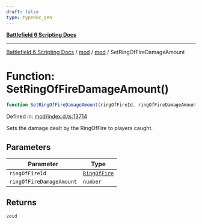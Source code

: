 ```yaml
---
draft: false
type: typedoc_gen
---
```


[**Battlefield 6 Scripting Docs**](../../../_index.md)

***

[Battlefield 6 Scripting Docs](../../../_index.md) / [mod](../../_index.md) / [mod](../_index.md) / SetRingOfFireDamageAmount

# Function: SetRingOfFireDamageAmount()

```ts
function SetRingOfFireDamageAmount(ringOfFireId, ringOfFireDamageAmount): void;
```

Defined in: [mod/index.d.ts:13714](https://github.com/battlefield-portal-community/portal-docs/blob/ff09b2690670f74de7e97198022e5a97ff1161ff/generators/santiago/mod/index.d.ts#L13714)

Sets the damage dealt by the RingOfFire to players caught.

## Parameters

| Parameter | Type |
| ------ | ------ |
| `ringOfFireId` | [`RingOfFire`](../RingOfFire/_index.md) |
| `ringOfFireDamageAmount` | `number` |

## Returns

`void`
